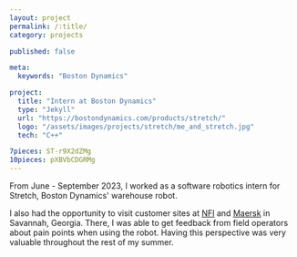 ```yaml
---
layout: project
permalink: /:title/
category: projects

published: false

meta:
  keywords: "Boston Dynamics"

project:
  title: "Intern at Boston Dynamics"
  type: "Jekyll"
  url: "https://bostondynamics.com/products/stretch/"
  logo: "/assets/images/projects/stretch/me_and_stretch.jpg"
  tech: "C++"

7pieces: ST-r9X2dZMg
10pieces: pXBVbCDGRMg
---
```




<p>
From June - September 2023, I worked as a software robotics intern for Stretch, Boston Dynamics' warehouse robot. 
</p>



<p>
I also had the opportunity to visit customer sites at 
<a href="https://www.nfiindustries.com/about-nfi/news/nfi-deploys-boston-dynamics-stretch-robot-in-10-million-deal/" target="_blank"><u>NFI</u></a> and 
<a href="https://innovation.maersk.com/innovations/stretch-robot" target="_blank"><u>Maersk</u></a> in Savannah, Georgia.
There, I was able to get feedback from field operators about pain points when using the robot. Having this perspective was very valuable throughout the rest of my summer. 
</p>

<br><br>

<!-- {% include youtubePlayer.html id=page.10pieces %} -->

